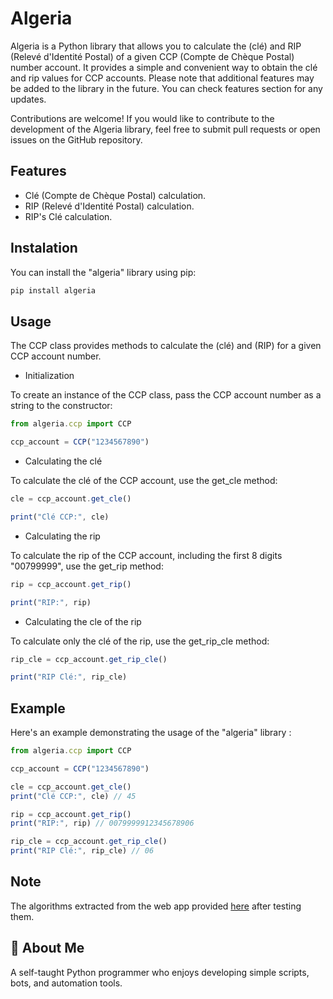 
# Algeria
Algeria is a Python library that allows you to calculate the (clé) and RIP (Relevé d'Identité Postal) of a given CCP (Compte de Chèque Postal) number account. It provides a simple and convenient way to obtain the clé and rip values for CCP accounts. Please note that additional features may be added to the library in the future. You can check features section for any updates.

Contributions are welcome! If you would like to contribute to the development of the Algeria library, feel free to submit pull requests or open issues on the GitHub repository.

## Features

- Clé (Compte de Chèque Postal) calculation.
- RIP (Relevé d'Identité Postal) calculation.
- RIP's Clé calculation.


## Instalation 
You can install the "algeria" library using pip:

```javascript
pip install algeria
```

## Usage

The CCP class provides methods to calculate the (clé) and (RIP) for a given CCP account number.

 - Initialization 

To create an instance of the CCP class, pass the CCP account number as a string to the constructor:
```javascript
from algeria.ccp import CCP

ccp_account = CCP("1234567890")
```

- Calculating the clé

To calculate the clé of the CCP account, use the get_cle method:

```javascript
cle = ccp_account.get_cle()

print("Clé CCP:", cle)
```

- Calculating the rip

To calculate the rip of the CCP account, including the first 8 digits "00799999", use the get_rip method:

```javascript
rip = ccp_account.get_rip()

print("RIP:", rip)
```

 - Calculating the cle of the rip

To calculate only the clé of the rip, use the get_rip_cle method:

```javascript
rip_cle = ccp_account.get_rip_cle()

print("RIP Clé:", rip_cle)
```

## Example

Here's an example demonstrating the usage of the "algeria" library :

```javascript
from algeria.ccp import CCP

ccp_account = CCP("1234567890")

cle = ccp_account.get_cle()
print("Clé CCP:", cle) // 45

rip = ccp_account.get_rip()
print("RIP:", rip) // 0079999912345678906

rip_cle = ccp_account.get_rip_cle()
print("RIP Clé:", rip_cle) // 06
```
## Note

The algorithms extracted from the web app provided [here](https://dzposte.netlify.app/) after testing them.












## 🚀 About Me
A self-taught Python programmer who enjoys developing simple scripts, bots, and automation tools.

